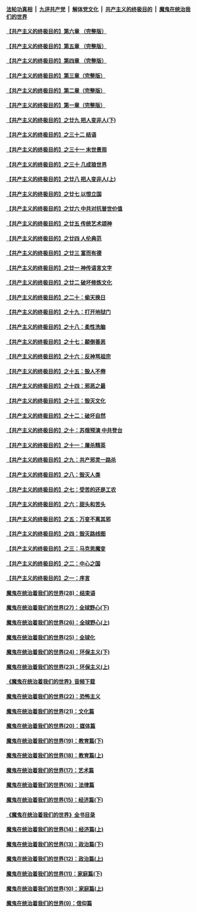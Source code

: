 ####  [法轮功真相](../../../../basic/blob/master/README.md?t=04240431) &nbsp;|&nbsp; [九评共产党](../../../../9ping.md/blob/master/README.md?t=04240431) &nbsp;|&nbsp; [解体党文化](../../../../jtdwh.md/blob/master/README.md?t=04240431)  &nbsp;|&nbsp; [共产主义的终极目的](../../../../gczydzjmd.md/blob/master/README.md?t=04240431) &nbsp;|&nbsp; [魔鬼在统治我们的世界](../../../../mgztzwmdsj.md/blob/master/README.md?t=04240431) 

#### [【共产主义的终极目的】第六章 （完整版）](../pages/nsc422/n11428913.md?t=04240431) 

#### [【共产主义的终极目的】第五章 （完整版）](../pages/nsc422/n11428912.md?t=04240431) 

#### [【共产主义的终极目的】第四章 （完整版）](../pages/nsc422/n11428907.md?t=04240431) 

#### [【共产主义的终极目的】第三章（完整版）](../pages/nsc422/n11428848.md?t=04240431) 

#### [【共产主义的终极目的】第二章（完整版）](../pages/nsc422/n11428831.md?t=04240431) 

#### [【共产主义的终极目的】第一章（完整版）](../pages/nsc422/n11417651.md?t=04240431) 

#### [【共产主义的终极目的】之廿九 把人变非人(下)](../pages/nsc422/n11344140.md?t=04240431) 

#### [【共产主义的终极目的】之三十二 结语](../pages/nsc422/n11360535.md?t=04240431) 

#### [【共产主义的终极目的】之三十一 末世景观](../pages/nsc422/n11351129.md?t=04240431) 

#### [【共产主义的终极目的】之三十 几成狼世界](../pages/nsc422/n11348280.md?t=04240431) 

#### [【共产主义的终极目的】之廿八 把人变非人(上)](../pages/nsc422/n11340492.md?t=04240431) 

#### [【共产主义的终极目的】之廿七 以恨立国](../pages/nsc422/n11336944.md?t=04240431) 

#### [【共产主义的终极目的】之廿六 中共对抗普世价值](../pages/nsc422/n11324785.md?t=04240431) 

#### [【共产主义的终极目的】之廿五 传统艺术颂神](../pages/nsc422/n11296396.md?t=04240431) 

#### [【共产主义的终极目的】之廿四 人伦典范](../pages/nsc422/n11296397.md?t=04240431) 

#### [【共产主义的终极目的】之廿三 富而有德](../pages/nsc422/n11283598.md?t=04240431) 

#### [【共产主义的终极目的】之廿一 神传语言文字](../pages/nsc422/n11263265.md?t=04240431) 

#### [【共产主义的终极目的】之廿二 破坏修炼文化](../pages/nsc422/n11245728.md?t=04240431) 

#### [【共产主义的终极目的】之二十：偷天换日](../pages/nsc422/n11238846.md?t=04240431) 

#### [【共产主义的终极目的】之十九：打开地狱门](../pages/nsc422/n11206376.md?t=04240431) 

#### [【共产主义的终极目的】之十八：柔性洗脑](../pages/nsc422/n11199994.md?t=04240431) 

#### [【共产主义的终极目的】之十七：颠倒善恶](../pages/nsc422/n11179782.md?t=04240431) 

#### [【共产主义的终极目的】之十六：反神骂祖宗](../pages/nsc422/n11166798.md?t=04240431) 

#### [【共产主义的终极目的】之十五：毁人不倦](../pages/nsc422/n11166792.md?t=04240431) 

#### [【共产主义的终极目的】之十四：邪恶之最](../pages/nsc422/n11150249.md?t=04240431) 

#### [【共产主义的终极目的】之十三：毁灭文化](../pages/nsc422/n11135227.md?t=04240431) 

#### [【共产主义的终极目的】之十二：破坏自然](../pages/nsc422/n11135214.md?t=04240431) 

#### [【共产主义的终极目的】之十：苏俄预演 中共登台](../pages/nsc422/n11118424.md?t=04240431) 

#### [【共产主义的终极目的】之十一：屠杀精英](../pages/nsc422/n11118442.md?t=04240431) 

#### [【共产主义的终极目的】之九：共产邪灵一路杀](../pages/nsc422/n11114139.md?t=04240431) 

#### [【共产主义的终极目的】之八：毁灭人类](../pages/nsc422/n11108503.md?t=04240431) 

#### [【共产主义的终极目的】之七：受苦的还是工农](../pages/nsc422/n11101809.md?t=04240431) 

#### [【共产主义的终极目的】之六：甜头和苦头](../pages/nsc422/n11096971.md?t=04240431) 

#### [【共产主义的终极目的】之五：万变不离其邪](../pages/nsc422/n11091285.md?t=04240431) 

#### [【共产主义的终极目的】之四：毁灭路线图](../pages/nsc422/n11086284.md?t=04240431) 

#### [【共产主义的终极目的】之三：马克思魔变](../pages/nsc422/n11061941.md?t=04240431) 

#### [【共产主义的终极目的】之二：中心之国](../pages/nsc422/n11047728.md?t=04240431) 

#### [【共产主义的终极目的】之一：序言](../pages/nsc422/n11086077.md?t=04240431) 

#### [魔鬼在统治着我们的世界(28)：结束语](../pages/nsc422/n10936246.md?t=04240431) 

#### [魔鬼在统治着我们的世界(27)：全球野心(下)](../pages/nsc422/n10928319.md?t=04240431) 

#### [魔鬼在统治着我们的世界(26)：全球野心(上)](../pages/nsc422/n10900318.md?t=04240431) 

#### [魔鬼在统治着我们的世界(25)：全球化](../pages/nsc422/n10788205.md?t=04240431) 

#### [魔鬼在统治着我们的世界(24)：环保主义(下)](../pages/nsc422/n10695307.md?t=04240431) 

#### [魔鬼在统治着我们的世界(23)：环保主义(上)](../pages/nsc422/n10688613.md?t=04240431) 

#### [《魔鬼在统治着我们的世界》音频下载](../pages/nsc422/n10635553.md?t=04240431) 

#### [魔鬼在统治着我们的世界(22)：恐怖主义](../pages/nsc422/n10614727.md?t=04240431) 

#### [魔鬼在统治着我们的世界(21)：文化篇](../pages/nsc422/n10597706.md?t=04240431) 

#### [魔鬼在统治着我们的世界(20)：媒体篇](../pages/nsc422/n10586579.md?t=04240431) 

#### [魔鬼在统治着我们的世界(19)：教育篇(下)](../pages/nsc422/n10564808.md?t=04240431) 

#### [魔鬼在统治着我们的世界(18)：教育篇(上)](../pages/nsc422/n10526970.md?t=04240431) 

#### [魔鬼在统治着我们的世界(17)：艺术篇](../pages/nsc422/n10499093.md?t=04240431) 

#### [魔鬼在统治着我们的世界(16)：法律篇](../pages/nsc422/n10485969.md?t=04240431) 

#### [魔鬼在统治着我们的世界(15)：经济篇(下)](../pages/nsc422/n10469975.md?t=04240431) 

#### [《魔鬼在统治着我们的世界》全书目录](../pages/nsc422/n10464261.md?t=04240431) 

#### [魔鬼在统治着我们的世界(14)：经济篇(上)](../pages/nsc422/n10457370.md?t=04240431) 

#### [魔鬼在统治着我们的世界(13)：政治篇(下)](../pages/nsc422/n10448270.md?t=04240431) 

#### [魔鬼在统治着我们的世界(12)：政治篇(上)](../pages/nsc422/n10444576.md?t=04240431) 

#### [魔鬼在统治着我们的世界(11)：家庭篇(下)](../pages/nsc422/n10440961.md?t=04240431) 

#### [魔鬼在统治着我们的世界(10)：家庭篇(上)](../pages/nsc422/n10435448.md?t=04240431) 

#### [魔鬼在统治着我们的世界(9)：信仰篇](../pages/nsc422/n10432159.md?t=04240431) 

